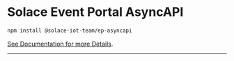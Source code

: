 # Solace Event Portal AsyncAPI

```bash
npm install @solace-iot-team/ep-asyncapi
```

[See Documentation for more Details](https://solace-iot-team.github.io/ep-asyncapi/).

---
